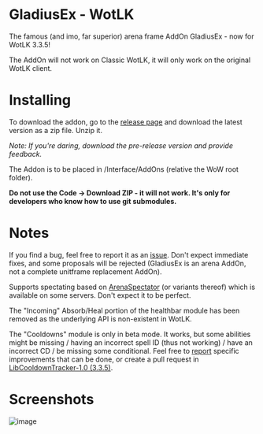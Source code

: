 # GladiusEx - WotLK

The famous (and imo, far superior) arena frame AddOn GladiusEx - now for WotLK 3.3.5!

The AddOn will not work on Classic WotLK, it will only work on the original WotLK client.

# Installing

To download the addon, go to the [release page](https://github.com/ManneN1/GladiusEx-WotLK/releases/) and download the latest version as a zip file. Unzip it.

*Note: If you're daring, download the pre-release version and provide feedback.*

The Addon is to be placed in /Interface/AddOns (relative the WoW root folder).

**Do not use the Code -> Download ZIP - it will not work. It's only for developers who know how to use git submodules.**

# Notes

If you find a bug, feel free to report it as an [issue](https://github.com/ManneN1/GladiusEx-WotLK/issues). Don't expect immediate fixes, and some proposals will be rejected (GladiusEx is an arena AddOn, not a complete unitframe replacement AddOn).

Supports spectating based on [ArenaSpectator](https://github.com/azerothcore/azerothcore-wotlk/blob/master/src/server/game/ArenaSpectator/ArenaSpectator.cpp) (or variants thereof) which is available on some servers. Don't expect it to be perfect.

The "Incoming" Absorb/Heal portion of the healthbar module has been removed as the underlying API is non-existent in WotLK.

The "Cooldowns" module is only in beta mode. It works, but some abilities might be missing / having an incorrect spell ID (thus not working) / have an incorrect CD / be missing some conditional. Feel free to [report](https://github.com/ManneN1/LibCooldownTracker-1.0-3.3.5/issues) specific improvements that can be done, or create a pull request in [LibCooldownTracker-1.0 (3.3.5)](https://github.com/ManneN1/LibCooldownTracker-1.0-3.3.5/pulls).

# Screenshots

![image](https://github.com/user-attachments/assets/b9ee8b37-3d69-4e1d-9ac2-0ade5555d613)

